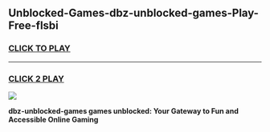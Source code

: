 
## Unblocked-Games-dbz-unblocked-games-Play-Free-flsbi
<h3>
<a href="https://premium76.site?title=dbz-unblocked-games&ref=21A">CLICK TO PLAY</a></h3>
<hr>

<h3>
<a href="https://premium76.site?title=dbz-unblocked-games&ref=21A">CLICK 2 PLAY</a>
  
</h3>

<a href="https://premium76.site?title=dbz-unblocked-games&ref=21A"><img src="https://clearcache.store/games.png"></a>


**dbz-unblocked-games games unblocked: Your Gateway to Fun and Accessible Online Gaming**
